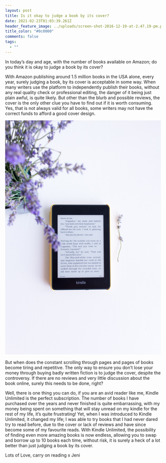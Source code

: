 ```yaml
---
layout: post
title: Is it okay to judge a book by its cover?
date: 2021-02-23T01:03:39.261Z
header_feature_image: ../uploads/screen-shot-2016-12-19-at-2.47.19-pm.png
title_color: "#0c0000"
comments: false
tags:
  - ""
---
```

In today’s day and age, with the number of books available on Amazon; do you think it is okay to judge a book by its cover? 


With Amazon publishing around 1.5 million books in the USA alone, every year, surely judging a book, by its cover is acceptable in some way. When many writers use the platform to independently publish their books, without any real quality check or professional editing, the danger of it being just plain awful, is quite likely. But other than the blurb and possible reviews, the cover is the only other clue you have to find out if it is worth consuming. Yes, that is not always valid for all books, some writers may not have the correct funds to afford a good cover design. 

![Kindle E reader and purple flowers?](../uploads/olga-tutunaru-rmgqqntekwm-unsplash.jpg "Should we judge a book by its cover?")


But when does the constant scrolling through pages and pages of books become tiring and repetitive. The only way to ensure you don’t lose your money through buying badly written fiction is to judge the cover, despite the controversy. If there are no reviews and very little discussion about the book online, surely this needs to be done, right?  

Well, there is one thing you can do, if you are an avid reader like me,  Kindle Unlimited is the perfect subscription. The number of books I have purchased over the years and never finished is quite embarrassing, with my money being spent on something that will stay unread on my kindle for the rest of my life, it’s quite frustrating!
Yet, when I was  introduced to Kindle Unlimited, it changed my life; I was able to try books that I had never dared try to read before, due to the cover or lack of reviews and have since become some of my favourite reads. With Kindle Unlimited, the possibility of finding even more amazing books is now endless, allowing you to swap and borrow up to 10 books each time, without risk, it is surely a heck of a lot better than just judging a book by its cover.

Lots of Love, carry on reading x
Jeni